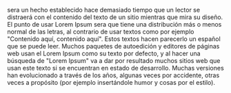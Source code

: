 sera un hecho establecido hace demasiado tiempo que un lector se distraerá con el contenido 
del texto de un sitio mientras que mira su diseño. El punto de usar Lorem Ipsum sera que tiene 
una distribución más o menos normal de las letras, al contrario de usar textos como 
por ejemplo "Contenido aquí, contenido aquí". Estos textos hacen parecerlo un español que
 se puede leer. Muchos paquetes de autoedición y editores de páginas web usan el Lorem Ipsum 
 como su texto por defecto, y al hacer una búsqueda de "Lorem Ipsum" va a dar por resultado 
 muchos sitios web que usan este texto si se encuentran en estado de desarrollo. Muchas 
 versiones han evolucionado a través de los años, algunas veces por accidente, otras veces
  a propósito (por ejemplo insertándole humor y cosas por el estilo).